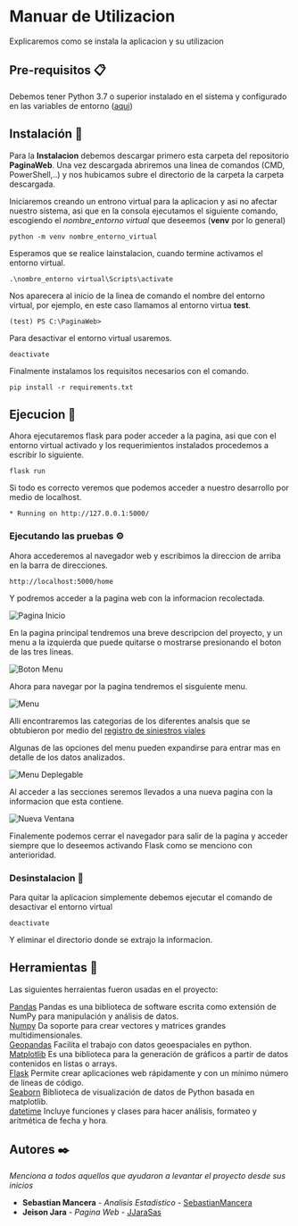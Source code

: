 # Manuar de Utilizacion

Explicaremos como se instala la aplicacion y su utilizacion


## Pre-requisitos 📋

Debemos tener Python 3.7 o superior instalado en el sistema y configurado en las variables de entorno ([aqui](https://tutorial.djangogirls.org/es/python_installation/))

## Instalación 🔧

Para la **Instalacion** debemos descargar primero esta carpeta del repositorio **PaginaWeb**. Una vez descargada abriremos una linea de comandos (CMD, PowerShell,..) y nos hubicamos subre el directorio de la carpeta la carpeta descargada.

Iniciaremos creando un entrono virtual para la aplicacion y asi no afectar nuestro sistema, asi que en la consola ejecutamos el siguiente comando, escogiendo el _nombre_entorno virtual_ que deseemos (**venv** por lo general)

```
python -m venv nombre_entorno_virtual
```

Esperamos que se realice lainstalacion, cuando termine activamos el entorno virtual.

```
.\nombre_entorno virtual\Scripts\activate
```

Nos aparecera al inicio de la linea de comando el nombre del entorno virtual, por ejemplo, en este caso llamamos al entorno virtua **test**.

```
(test) PS C:\PaginaWeb> 
```

Para desactivar el entorno virtual usaremos.

```
deactivate
```

Finalmente instalamos los requisitos necesarios con el comando.

```
pip install -r requirements.txt
```

## Ejecucion 🚀

Ahora ejecutaremos flask para poder acceder a la pagina, asi que con el entorno virtual activado y los requerimientos instalados procedemos a escribir lo siguiente.

```
flask run 
```

Si todo es correcto veremos que podemos acceder a nuestro desarrollo por medio de localhost.

```
* Running on http://127.0.0.1:5000/
```

### Ejecutando las pruebas ⚙️

Ahora accederemos al navegador web y escribimos la direccion de arriba en la barra de direcciones.

```
http://localhost:5000/home
```

Y podremos acceder a la pagina web con la informacion recolectada.

![Pagina Inicio](https://github.com/SebastianMancera/AnalisisEstadisticoVial/blob/pagina_web/PaginaWeb/imagenesmanual/principal.PNG?raw=true)

En la pagina principal tendremos una breve descripcion del proyecto, y un menu a la izquierda que puede quitarse o mostrarse presionando el boton de las tres lineas.

![Boton Menu](https://github.com/SebastianMancera/AnalisisEstadisticoVial/blob/pagina_web/PaginaWeb/imagenesmanual/ocultarmenu.PNG?raw=true)

Ahora para navegar por la pagina tendremos el sisguiente menu.

![Menu](https://github.com/SebastianMancera/AnalisisEstadisticoVial/blob/pagina_web/PaginaWeb/imagenesmanual/menu.PNG?raw=true)

Alli encontraremos las categorias de los diferentes analsis que se obtubieron por medio del [registro de siniestros viales](https://github.com/SebastianMancera/AnalisisEstadisticoVial/blob/pagina_web/Data/2015_2019_siniestralidad_vial.xlsx)

Algunas de las opciones del menu pueden expandirse para entrar mas en detalle de los datos analizados.

![Menu Deplegable](https://github.com/SebastianMancera/AnalisisEstadisticoVial/blob/pagina_web/PaginaWeb/imagenesmanual/menuexpandido.PNG?raw=true)

Al acceder a las secciones seremos llevados a una nueva pagina con la informacion que esta contiene.

![Nueva Ventana](https://github.com/SebastianMancera/AnalisisEstadisticoVial/blob/pagina_web/PaginaWeb/imagenesmanual/nuevaseccion.PNG?raw=true)

Finalemente podemos cerrar el navegador para salir de la pagina y acceder siempre que lo deseemos activando Flask como se menciono con anterioridad.

### Desinstalacion 🔩

Para quitar la aplicacion simplemente debemos ejecutar el comando de desactivar el entorno virtual

```
deactivate
```

Y eliminar el directorio donde se extrajo la informacion.


## Herramientas 📌

Las siguientes herraientas fueron usadas en el proyecto:


[Pandas](https://pandas.pydata.org/) Pandas es una biblioteca de software escrita como extensión de NumPy para manipulación y análisis de datos.  
[Numpy](https://numpy.org/) Da soporte para crear vectores y matrices grandes multidimensionales.  
[Geopandas](https://geopandas.org/) Facilita el trabajo con datos geoespaciales en python.  
[Matplotlib](https://matplotlib.org/stable/index.html) Es una biblioteca para la generación de gráficos a partir de datos contenidos en listas o arrays.  
[Flask](https://flask.palletsprojects.com/en/1.1.x/) Permite crear aplicaciones web rápidamente y con un mínimo número de líneas de código.  
[Seaborn](https://seaborn.pydata.org/) Biblioteca de visualización de datos de Python basada en matplotlib.  
[datetime](https://docs.python.org/es/3/library/datetime.html) Incluye funciones y clases para hacer análisis, formateo y aritmética de fecha y hora.  

## Autores ✒️

_Menciona a todos aquellos que ayudaron a levantar el proyecto desde sus inicios_

* **Sebastian Mancera** - *Analisis Estadistico* - [SebastianMancera](https://github.com/SebastianMancera)
* **Jeison Jara** - *Pagina Web* - [JJaraSas](https://github.com/JJaraSas)


